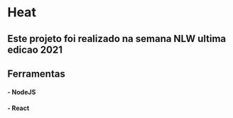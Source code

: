 # Heat 

## Este projeto foi realizado na semana NLW ultima edicao 2021

## Ferramentas
#### - NodeJS
#### - React
